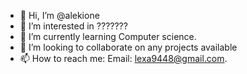 - 👋 Hi, I’m @alekione
- 👀 I’m interested in ???????
- 🌱 I’m currently learning Computer science.
- 💞️ I’m looking to collaborate on any projects available
- 📫 How to reach me: Email: lexa9448@gmail.com.

<!---
alekione/alekione is a ✨ special ✨ repository because its `README.md` (this file) appears on your GitHub profile.
You can click the Preview link to take a look at your changes.
--->
